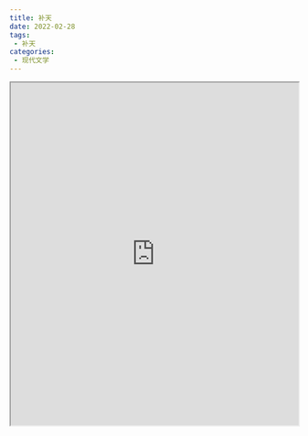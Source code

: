 ```yaml
---
title: 补天
date: 2022-02-28
tags:
 - 补天
categories:
 - 现代文学
---
```




<iframe src="http://localhost:8080/pdf/web/viewer.html?file=https://vkceyugu.cdn.bspapp.com/VKCEYUGU-e9075d72-0451-48df-afe1-d46932ae4554/127bcf1f-2b10-41c7-9fb8-116f6e41df9d.pdf" width="100%" height="600px"></iframe>